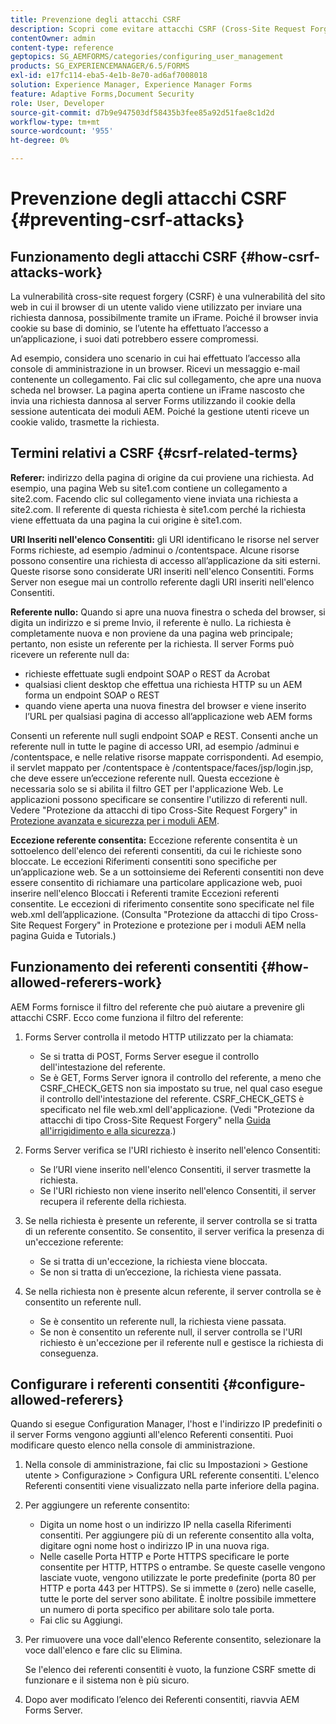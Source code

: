 ```yaml
---
title: Prevenzione degli attacchi CSRF
description: Scopri come evitare attacchi CSRF (Cross-Site Request Forgery) e proteggere i dati utente da possibili compromessi.
contentOwner: admin
content-type: reference
geptopics: SG_AEMFORMS/categories/configuring_user_management
products: SG_EXPERIENCEMANAGER/6.5/FORMS
exl-id: e17fc114-eba5-4e1b-8e70-ad6af7008018
solution: Experience Manager, Experience Manager Forms
feature: Adaptive Forms,Document Security
role: User, Developer
source-git-commit: d7b9e947503df58435b3fee85a92d51fae8c1d2d
workflow-type: tm+mt
source-wordcount: '955'
ht-degree: 0%

---
```


# Prevenzione degli attacchi CSRF {#preventing-csrf-attacks}

## Funzionamento degli attacchi CSRF {#how-csrf-attacks-work}

La vulnerabilità cross-site request forgery (CSRF) è una vulnerabilità del sito web in cui il browser di un utente valido viene utilizzato per inviare una richiesta dannosa, possibilmente tramite un iFrame. Poiché il browser invia cookie su base di dominio, se l’utente ha effettuato l’accesso a un’applicazione, i suoi dati potrebbero essere compromessi.

Ad esempio, considera uno scenario in cui hai effettuato l’accesso alla console di amministrazione in un browser. Ricevi un messaggio e-mail contenente un collegamento. Fai clic sul collegamento, che apre una nuova scheda nel browser. La pagina aperta contiene un iFrame nascosto che invia una richiesta dannosa al server Forms utilizzando il cookie della sessione autenticata dei moduli AEM. Poiché la gestione utenti riceve un cookie valido, trasmette la richiesta.

## Termini relativi a CSRF {#csrf-related-terms}

**Referer:** indirizzo della pagina di origine da cui proviene una richiesta. Ad esempio, una pagina Web su site1.com contiene un collegamento a site2.com. Facendo clic sul collegamento viene inviata una richiesta a site2.com. Il referente di questa richiesta è site1.com perché la richiesta viene effettuata da una pagina la cui origine è site1.com.

**URI Inseriti nell&#39;elenco Consentiti:** gli URI identificano le risorse nel server Forms richieste, ad esempio /adminui o /contentspace. Alcune risorse possono consentire una richiesta di accesso all’applicazione da siti esterni. Queste risorse sono considerate URI inseriti nell&#39;elenco Consentiti. Forms Server non esegue mai un controllo referente dagli URI inseriti nell&#39;elenco Consentiti.

**Referente nullo:** Quando si apre una nuova finestra o scheda del browser, si digita un indirizzo e si preme Invio, il referente è nullo. La richiesta è completamente nuova e non proviene da una pagina web principale; pertanto, non esiste un referente per la richiesta. Il server Forms può ricevere un referente null da:

* richieste effettuate sugli endpoint SOAP o REST da Acrobat
* qualsiasi client desktop che effettua una richiesta HTTP su un AEM forma un endpoint SOAP o REST
* quando viene aperta una nuova finestra del browser e viene inserito l’URL per qualsiasi pagina di accesso all’applicazione web AEM forms

Consenti un referente null sugli endpoint SOAP e REST. Consenti anche un referente null in tutte le pagine di accesso URI, ad esempio /adminui e /contentspace, e nelle relative risorse mappate corrispondenti. Ad esempio, il servlet mappato per /contentspace è /contentspace/faces/jsp/login.jsp, che deve essere un’eccezione referente null. Questa eccezione è necessaria solo se si abilita il filtro GET per l&#39;applicazione Web. Le applicazioni possono specificare se consentire l&#39;utilizzo di referenti null. Vedere &quot;Protezione da attacchi di tipo Cross-Site Request Forgery&quot; in [Protezione avanzata e sicurezza per i moduli AEM](https://help.adobe.com/en_US/livecycle/11.0/HardeningSecurity/index.html).

**Eccezione referente consentita:** Eccezione referente consentita è un sottoelenco dell&#39;elenco dei referenti consentiti, da cui le richieste sono bloccate. Le eccezioni Riferimenti consentiti sono specifiche per un’applicazione web. Se a un sottoinsieme dei Referenti consentiti non deve essere consentito di richiamare una particolare applicazione web, puoi inserire nell&#39;elenco Bloccati i Referenti tramite Eccezioni referenti consentite. Le eccezioni di riferimento consentite sono specificate nel file web.xml dell’applicazione. (Consulta &quot;Protezione da attacchi di tipo Cross-Site Request Forgery&quot; in Protezione e protezione per i moduli AEM nella pagina Guida e Tutorials.)

## Funzionamento dei referenti consentiti {#how-allowed-referers-work}

AEM Forms fornisce il filtro del referente che può aiutare a prevenire gli attacchi CSRF. Ecco come funziona il filtro del referente:

1. Forms Server controlla il metodo HTTP utilizzato per la chiamata:

   * Se si tratta di POST, Forms Server esegue il controllo dell&#39;intestazione del referente.
   * Se è GET, Forms Server ignora il controllo del referente, a meno che CSRF_CHECK_GETS non sia impostato su true, nel qual caso esegue il controllo dell&#39;intestazione del referente. CSRF_CHECK_GETS è specificato nel file web.xml dell&#39;applicazione. (Vedi &quot;Protezione da attacchi di tipo Cross-Site Request Forgery&quot; nella [Guida all&#39;irrigidimento e alla sicurezza](https://help.adobe.com/en_US/livecycle/11.0/HardeningSecurity/index.html).)

1. Forms Server verifica se l&#39;URI richiesto è inserito nell&#39;elenco Consentiti:

   * Se l’URI viene inserito nell&#39;elenco Consentiti, il server trasmette la richiesta.
   * Se l&#39;URI richiesto non viene inserito nell&#39;elenco Consentiti, il server recupera il referente della richiesta.

1. Se nella richiesta è presente un referente, il server controlla se si tratta di un referente consentito. Se consentito, il server verifica la presenza di un&#39;eccezione referente:

   * Se si tratta di un&#39;eccezione, la richiesta viene bloccata.
   * Se non si tratta di un’eccezione, la richiesta viene passata.

1. Se nella richiesta non è presente alcun referente, il server controlla se è consentito un referente null.

   * Se è consentito un referente null, la richiesta viene passata.
   * Se non è consentito un referente null, il server controlla se l&#39;URI richiesto è un&#39;eccezione per il referente null e gestisce la richiesta di conseguenza.

## Configurare i referenti consentiti {#configure-allowed-referers}

Quando si esegue Configuration Manager, l&#39;host e l&#39;indirizzo IP predefiniti o il server Forms vengono aggiunti all&#39;elenco Referenti consentiti. Puoi modificare questo elenco nella console di amministrazione.

1. Nella console di amministrazione, fai clic su Impostazioni > Gestione utente > Configurazione > Configura URL referente consentiti. L&#39;elenco Referenti consentiti viene visualizzato nella parte inferiore della pagina.
1. Per aggiungere un referente consentito:

   * Digita un nome host o un indirizzo IP nella casella Riferimenti consentiti. Per aggiungere più di un referente consentito alla volta, digitare ogni nome host o indirizzo IP in una nuova riga.
   * Nelle caselle Porta HTTP e Porte HTTPS specificare le porte consentite per HTTP, HTTPS o entrambe. Se queste caselle vengono lasciate vuote, vengono utilizzate le porte predefinite (porta 80 per HTTP e porta 443 per HTTPS). Se si immette `0` (zero) nelle caselle, tutte le porte del server sono abilitate. È inoltre possibile immettere un numero di porta specifico per abilitare solo tale porta.
   * Fai clic su Aggiungi.

1. Per rimuovere una voce dall&#39;elenco Referente consentito, selezionare la voce dall&#39;elenco e fare clic su Elimina.

   Se l&#39;elenco dei referenti consentiti è vuoto, la funzione CSRF smette di funzionare e il sistema non è più sicuro.

1. Dopo aver modificato l’elenco dei Referenti consentiti, riavvia AEM Forms Server.
